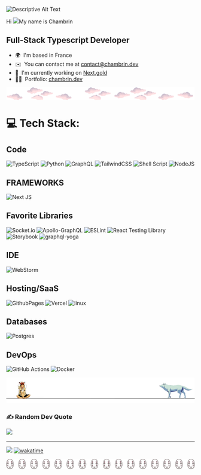 ![Descriptive Alt Text](./assets/Group_1.png)


Hi ![](https://user-images.githubusercontent.com/18350557/176309783-0785949b-9127-417c-8b55-ab5a4333674e.gif)My name is Chambrin

Full-Stack Typescript Developer
-------------------------------

*   🌍  I'm based in France
*   ✉️  You can contact me at [contact@chambrin.dev](mailto:contact@chambrin.dev)
*   🚀  I'm currently working on [Next.gold](https://www.npmjs.com/package/next-gold)
*   👨‍💻  Portfolio: [chambrin.dev](https://chambrin.dev)

  

![divider1](./assets/divider2.png)

# 💻 Tech Stack:
## Code
![TypeScript](https://img.shields.io/badge/typescript-%23007ACC.svg?style=for-the-badge&logo=typescript&logoColor=white) ![Python](https://img.shields.io/badge/python-3670A0?style=for-the-badge&logo=python&logoColor=ffdd54) ![GraphQL](https://img.shields.io/badge/-GraphQL-E10098?style=for-the-badge&logo=graphql&logoColor=white) ![TailwindCSS](https://img.shields.io/badge/-TailwindCSS-38B2AC?style=for-the-badge&logo=tailwind-css&logoColor=white)
![Shell Script](https://img.shields.io/badge/shell_script-%23121011.svg?style=for-the-badge&logo=gnu-bash&logoColor=white) ![NodeJS](https://img.shields.io/badge/node.js-6DA55F?style=for-the-badge&logo=node.js&logoColor=white)
## FRAMEWORKS
![Next JS](https://img.shields.io/badge/Next-black?style=for-the-badge&logo=next.js&logoColor=white)
## Favorite Libraries
![Socket.io](https://img.shields.io/badge/Socket.io-black?style=for-the-badge&logo=socket.io&badgeColor=010101) ![Apollo-GraphQL](https://img.shields.io/badge/-ApolloGraphQL-311C87?style=for-the-badge&logo=apollo-graphql)  ![ESLint](https://img.shields.io/badge/ESLint-4B3263?style=for-the-badge&logo=eslint&logoColor=white) 
![React Testing Library](https://img.shields.io/badge/-React%20Testing%20Library-E33332?style=for-the-badge&logo=testing-library&logoColor=white)
![Storybook](https://img.shields.io/badge/Storybook-FF4785?style=for-the-badge&logo=storybook&logoColor=white)
![graphql-yoga](https://img.shields.io/badge/-graphql--yoga-E10098?style=for-the-badge&logo=graphql&logoColor=white)
## IDE
![WebStorm](https://img.shields.io/badge/WebStorm-000000.svg?style=for-the-badge&logo=WebStorm&logoColor=white)
## Hosting/SaaS
![GithubPages](https://img.shields.io/badge/github%20pages-121013?style=for-the-badge&logo=github&logoColor=white) ![Vercel](https://img.shields.io/badge/vercel-%23000000.svg?style=for-the-badge&logo=vercel&logoColor=white)  ![linux]( https://img.shields.io/badge/linux-%23FCC624.svg?style=for-the-badge&logo=linux&logoColor=black) 
## Databases
![Postgres](https://img.shields.io/badge/postgres-%23316192.svg?style=for-the-badge&logo=postgresql&logoColor=white)
## DevOps
![GitHub Actions](https://img.shields.io/badge/github%20actions-%232671E5.svg?style=for-the-badge&logo=github%20actions&logoColor=white)
![Docker](https://img.shields.io/badge/docker-%230db7ed.svg?style=for-the-badge&logo=docker&logoColor=white)

![divider1](./assets/Group_400.png)

### ✍️ Random Dev Quote
![](https://quotes-github-readme.vercel.app/api?type=horizontal&theme=merko)


---
[![](https://visitcount.itsvg.in/api?id=Chambrin&icon=4&color=3)](https://visitcount.itsvg.in)
[![wakatime](https://wakatime.com/badge/user/bc6b30e9-ca2f-4741-a912-a9927f88ea1e.svg)](https://wakatime.com/@bc6b30e9-ca2f-4741-a912-a9927f88ea1e)




![divider1](./assets/Group_391.png)  
